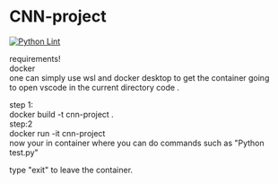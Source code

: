 # CNN-project
[![Python Lint](https://github.com/nickhib/CNN-project/actions/workflows/py_lint_check.yml/badge.svg?branch=main)](https://github.com/nickhib/CNN-project/actions/workflows/py_lint_check.yml) <br>

requirements!<br>
docker<br>
one can simply use wsl and docker desktop to get the container going<br>
to open vscode in the current directory code . <br>

step 1:<br>
docker build -t cnn-project .<br>
step:2<br>
docker run -it cnn-project<br>
now your in container where you can do commands such as "Python test.py"<br>

type "exit" to leave the container.<br>

